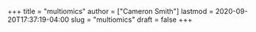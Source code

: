 +++
title = "multiomics"
author = ["Cameron Smith"]
lastmod = 2020-09-20T17:37:19-04:00
slug = "multiomics"
draft = false
+++
